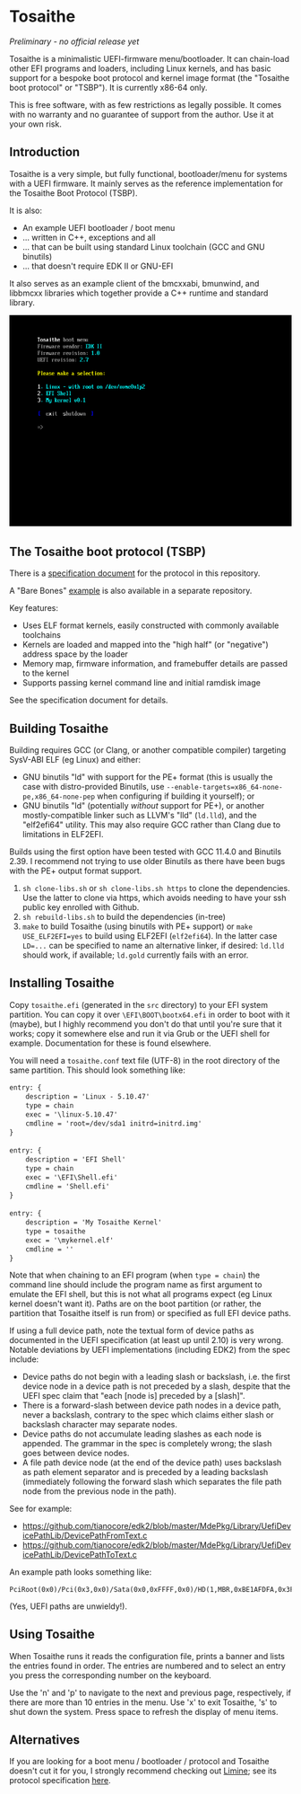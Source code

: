# Tosaithe

_Preliminary - no official release yet_

Tosaithe is a minimalistic UEFI-firmware menu/bootloader. It can chain-load other EFI programs
and loaders, including Linux kernels, and has basic support for a bespoke boot protocol and
kernel image format (the "Tosaithe boot protocol" or "TSBP"). It is currently x86-64 only.

This is free software, with as few restrictions as legally possible. It comes with no warranty
and no guarantee of support from the author. Use it at your own risk.

## Introduction

Tosaithe is a very simple, but fully functional, bootloader/menu for systems with a UEFI firmware.
It mainly serves as the reference implementation for the Tosaithe Boot Protocol (TSBP).

It is also:

* An example UEFI bootloader / boot menu
* ... written in C++, exceptions and all
* ... that can be built using standard Linux toolchain (GCC and GNU binutils)
* ... that doesn't require EDK II or GNU-EFI

It also serves as an example client of the bmcxxabi, bmunwind, and libbmcxx libraries which
together provide a C++ runtime and standard library.

![A screenshot of Tosaithe displaying a boot menu](/screenshot/tosaithe-screenshot.png?raw=true "Tosaithe in action")

## The Tosaithe boot protocol (TSBP)

There is a [specification document](doc/TSBP.md) for the protocol in this repository.

A "Bare Bones" [example](https://github.com/davmac314/tosaithe-bb/) is also available in a
separate repository.

Key features:

* Uses ELF format kernels, easily constructed with commonly available toolchains
* Kernels are loaded and mapped into the "high half" (or "negative") address space by the loader
* Memory map, firmware information, and framebuffer details are passed to the kernel
* Supports passing kernel command line and initial ramdisk image

See the specification document for details.

## Building Tosaithe

Building requires GCC (or Clang, or another compatible compiler) targeting SysV-ABI ELF (eg Linux)
and either:

* GNU binutils "ld" with support for the PE+ format (this is usually the case with distro-provided
  Binutils, use `--enable-targets=x86_64-none-pe,x86_64-none-pep` when configuring if building it
  yourself); or
* GNU binutils "ld" (potentially _without_ support for PE+), or another mostly-compatible linker
  such as LLVM's "lld" (`ld.lld`), and the "elf2efi64" utility. This may also require GCC rather
  than Clang due to limitations in ELF2EFI.

Builds using the first option have been tested with GCC 11.4.0 and Binutils 2.39. I recommend not
trying to use older Binutils as there have been bugs with the PE+ output format support.

1. `sh clone-libs.sh` or `sh clone-libs.sh https` to clone the dependencies. Use the latter to
    clone via https, which avoids needing to have your ssh public key enrolled with Github.
2. `sh rebuild-libs.sh` to build the dependencies (in-tree)
3. `make` to build Tosaithe (using binutils with PE+ support) or `make USE_ELF2EFI=yes` to build
   using ELF2EFI (`elf2efi64`). In the latter case `LD=...` can be specified to name an
   alternative linker, if desired: `ld.lld` should work, if available; `ld.gold` currently fails
   with an error.

## Installing Tosaithe

Copy `tosaithe.efi` (generated in the `src` directory) to your EFI system partition. You can copy
it over `\EFI\BOOT\bootx64.efi` in order to boot with it (maybe), but I highly recommend you don't
do that until you're sure that it works; copy it somewhere else and run it via Grub or the UEFI
shell for example. Documentation for these is found elsewhere.

You will need a `tosaithe.conf` text file (UTF-8) in the root directory of the same partition. This
should look something like:

```
entry: {
    description = 'Linux - 5.10.47'
    type = chain
    exec = '\linux-5.10.47'
    cmdline = 'root=/dev/sda1 initrd=initrd.img'
}

entry: {
    description = 'EFI Shell'
    type = chain
    exec = '\EFI\Shell.efi'
    cmdline = 'Shell.efi'
}

entry: {
    description = 'My Tosaithe Kernel'
    type = tosaithe
    exec = '\mykernel.elf'
    cmdline = ''
}
```

Note that when chaining to an EFI program (when `type = chain`) the command line should include
the program name as first argument to emulate the EFI shell, but this is not what all programs
expect (eg Linux kernel doesn't want it). Paths are on the boot partition (or rather, the
partition that Tosaithe itself is run from) or specified as full EFI device paths.

If using a full device path, note the textual form of device paths as documented in the UEFI
specification (at least up until 2.10) is very wrong. Notable deviations by UEFI implementations
(including EDK2) from the spec include:

* Device paths do not begin with a leading slash or backslash, i.e. the first device node in a
  device path is not preceded by a slash, despite that the UEFI spec claim that "each [node is]
  preceded by a [slash]".
* There is a forward-slash between device path nodes in a device path, never a backslash, contrary
  to the spec which claims either slash or backslash character may separate nodes.
* Device paths do not accumulate leading slashes as each node is appended. The grammar in the spec
  is completely wrong; the slash goes between device nodes.
* A file path device node (at the end of the device path) uses backslash as path element separator
  and is preceded by a leading backslash (immediately following the forward slash which separates
  the file path node from the previous node in the path).
  
See for example:
* https://github.com/tianocore/edk2/blob/master/MdePkg/Library/UefiDevicePathLib/DevicePathFromText.c
* https://github.com/tianocore/edk2/blob/master/MdePkg/Library/UefiDevicePathLib/DevicePathToText.c

An example path looks something like:
```
PciRoot(0x0)/Pci(0x3,0x0)/Sata(0x0,0xFFFF,0x0)/HD(1,MBR,0xBE1AFDFA,0x3F,0xFBC1)/\some\file.txt
```
(Yes, UEFI paths are unwieldy!).

## Using Tosaithe

When Tosaithe runs it reads the configuration file, prints a banner and lists the entries found in
order. The entries are numbered and to select an entry you press the corresponding number on the
keyboard.

Use the 'n' and 'p' to navigate to the next and previous page, respectively, if there are more
than 10 entries in the menu. Use 'x' to exit Tosaithe, 's' to shut down the system. Press space
to refresh the display of menu items.

## Alternatives

If you are looking for a boot menu / bootloader / protocol and Tosaithe doesn't cut it for you,
I strongly recommend checking out [Limine](https://github.com/limine-bootloader/limine); see its
protocol specification [here](https://github.com/limine-bootloader/limine/blob/trunk/PROTOCOL.md).
